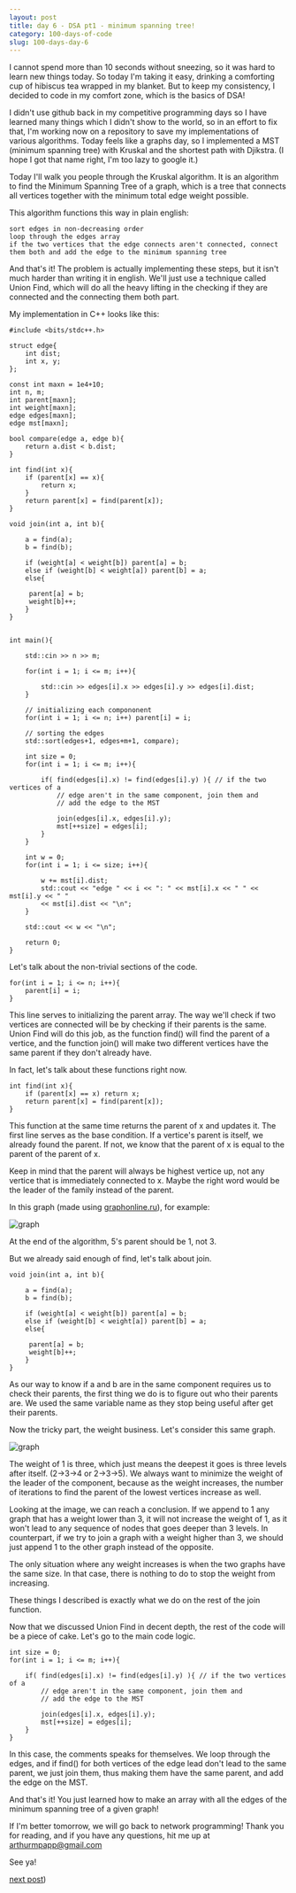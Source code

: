 ```yaml
---
layout: post
title: day 6 - DSA pt1 - minimum spanning tree! 
category: 100-days-of-code
slug: 100-days-day-6
---
```


I cannot spend more than 10 seconds without sneezing, so it was hard to learn new things today. So today I'm taking it easy, drinking a comforting cup of hibiscus tea wrapped in my blanket. But to keep my consistency, I decided to code in my comfort zone, which is the basics of DSA! 

I didn't use github back in my competitive programming days so I have learned many things which I didn't show to the world, so in an effort to fix that, I'm working now on a repository to save my implementations of various algorithms. Today feels like a graphs day, so I implemented a MST (minimum spanning tree) with Kruskal and the shortest path with Djikstra. (I hope I got that name right, I'm too lazy to google it.)

Today I'll walk you people through the Kruskal algorithm. It is an algorithm to find the Minimum Spanning Tree of a graph, which is a tree that connects all vertices together with the minimum total edge weight possible. 

This algorithm functions this way in plain english:

```
sort edges in non-decreasing order
loop through the edges array
if the two vertices that the edge connects aren't connected, connect them both and add the edge to the minimum spanning tree
```

And that's it! The problem is actually implementing these steps, but it isn't much harder than writing it in english. We'll just use a technique called Union Find, which will do all the heavy lifting in the checking if they are connected and the connecting them both part. 

My implementation in C++ looks like this:

```
#include <bits/stdc++.h>

struct edge{
    int dist;
    int x, y;
};

const int maxn = 1e4+10;
int n, m;
int parent[maxn];
int weight[maxn];
edge edges[maxn];
edge mst[maxn];

bool compare(edge a, edge b){ 
    return a.dist < b.dist; 
}

int find(int x){
    if (parent[x] == x){
        return x;
    }
    return parent[x] = find(parent[x]);
}

void join(int a, int b){
    
    a = find(a);
    b = find(b);
    
    if (weight[a] < weight[b]) parent[a] = b;
    else if (weight[b] < weight[a]) parent[b] = a;
    else{

     parent[a] = b;
     weight[b]++;
    }
}


int main(){
    
    std::cin >> n >> m;
    
    for(int i = 1; i <= m; i++){

        std::cin >> edges[i].x >> edges[i].y >> edges[i].dist;
    }

    // initializing each compononent
    for(int i = 1; i <= n; i++) parent[i] = i;
    
    // sorting the edges
    std::sort(edges+1, edges+m+1, compare);
    
    int size = 0;
    for(int i = 1; i <= m; i++){
        
        if( find(edges[i].x) != find(edges[i].y) ){ // if the two vertices of a 
            // edge aren't in the same component, join them and 
            // add the edge to the MST

            join(edges[i].x, edges[i].y);
            mst[++size] = edges[i];
        }
    }
    
    int w = 0;
    for(int i = 1; i <= size; i++){

        w += mst[i].dist;
        std::cout << "edge " << i << ": " << mst[i].x << " " << mst[i].y << " " 
        << mst[i].dist << "\n";
    }

    std::cout << w << "\n";
    
    return 0;
}
```

Let's talk about the non-trivial sections of the code. 

```
for(int i = 1; i <= n; i++){
    parent[i] = i;
}
```

This line serves to initializing the parent array. The way we'll check if two vertices are connected will be by checking if their parents is the same. Union Find will do this job, as the function find() will find the parent of a vertice, and the function join() will make two different vertices have the same parent if they don't already have.

In fact, let's talk about these functions right now.

```
int find(int x){
    if (parent[x] == x) return x;
    return parent[x] = find(parent[x]);
}
```

This function at the same time returns the parent of x and updates it. The first line serves as the base condition. If a vertice's parent is itself, we already found the parent. If not, we know that the parent of x is equal to the parent of the parent of x. 

Keep in mind that the parent will always be highest vertice up, not any vertice that is immediately connected to x. Maybe the right word would be the leader of the family instead of the parent. 

In this graph (made using [graphonline.ru](graphonline.ru)), for example:

![graph](https://raw.githubusercontent.com/arthuramp/blog/master/graph.png)

At the end of the algorithm, 5's parent should be 1, not 3. 

But we already said enough of find, let's talk about join.

```
void join(int a, int b){
    
    a = find(a);
    b = find(b);
    
    if (weight[a] < weight[b]) parent[a] = b;
    else if (weight[b] < weight[a]) parent[b] = a;
    else{
        
     parent[a] = b;
     weight[b]++;
    }
}
```

As our way to know if a and b are in the same component requires us to check their parents, the first thing we do is to figure out who their parents are. We used the same variable name as they stop being useful after get their parents. 

Now the tricky part, the weight business. Let's consider this same graph.

![graph](https://raw.githubusercontent.com/arthuramp/blog/master/graph.png)

The weight of 1 is three, which just means the deepest it goes is three levels after itself. (2->3->4 or 2->3->5). We always want to minimize the weight of the leader of the component, because as the weight increases, the number of iterations to find the parent of the lowest vertices increase as well.

Looking at the image, we can reach a conclusion. If we append to 1 any graph that has a weight lower than 3, it will not increase the weight of 1, as it won't lead to any sequence of nodes that goes deeper than 3 levels. In counterpart, if we try to join a graph with a weight higher than 3, we should just append 1 to the other graph instead of the opposite. 

The only situation where any weight increases is when the two graphs have the same size. In that case, there is nothing to do to stop the weight from increasing. 

These things I described is exactly what we do on the rest of the join function.

Now that we discussed Union Find in decent depth, the rest of the code will be a piece of cake. Let's go to the main code logic. 

```
int size = 0;
for(int i = 1; i <= m; i++){
        
    if( find(edges[i].x) != find(edges[i].y) ){ // if the two vertices of a 
        // edge aren't in the same component, join them and 
        // add the edge to the MST

        join(edges[i].x, edges[i].y);
        mst[++size] = edges[i];
    }
}
```

In this case, the comments speaks for themselves. We loop through the edges, and if find() for both vertices of the edge lead don't lead to the same parent, we just join them, thus making them have the same parent, and add the edge on the MST. 

And that's it! You just learned how to make an array with all the edges of the minimum spanning tree of a given graph!

If I'm better tomorrow, we will go back to network programming! Thank you for reading, and if you have any questions, hit me up at arthurmpapp@gmail.com

See ya!

[next post](/blog/100-days-day-7))